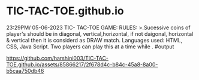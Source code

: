 # TIC-TAC-TOE.github.io
  23:29PM/ 05-06-2023  TIC- TAC-TOE GAME:  RULES:    >.Sucessive coins of player's should be in diagonal, vertical,horizontal, if not daigonal, horizontal &amp; vertical then it is considerd as DRAW match.  Languages used:   HTML, CSS, Java Script.   Two players can play this at a time while .
#output



https://github.com/harshini003/TIC-TAC-TOE.github.io/assets/85866217/2f678d4c-b84c-45a8-8a00-b5caa750db46

